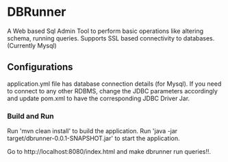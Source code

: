 # DBRunner
A Web based Sql Admin Tool to perform basic operations like altering schema, running queries.
Supports SSL based connectivity to databases. (Currently Mysql)

## Configurations
application.yml file has database connection details (for Mysql). If you need to connect to any other RDBMS, change the JDBC parameters accordingly and update pom.xml to have the corresponding JDBC Driver Jar.

### Build and Run
Run 'mvn clean install' to build the application.
Run 'java -jar target/dbrunner-0.0.1-SNAPSHOT.jar' to start the application.


Go to http://localhost:8080/index.html and make dbrunner run queries!!.

